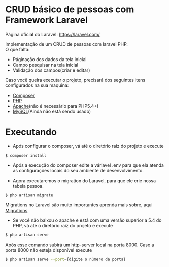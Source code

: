 CRUD básico de pessoas com Framework Laravel
===================

Página oficial do Laravel: https://laravel.com/

Implementação de um CRUD de pessoas com laravel PHP.<br/>
O que falta: 
 - Páginação dos dados da tela inicial
 - Campo pesquisar na tela inicial
 - Validação dos campos(criar e editar)
 
Caso você queira executar o projeto, precisará dos seguintes itens configurados na sua maquina:
  - [Composer](https://getcomposer.org/)
  - [PHP](https://secure.php.net/)
  - [Apache](https://httpd.apache.org/download.cgi)(não é necessário para PHP5.4+)
  - [MySQL](https://www.mysql.com/downloads/)(Ainda não está sendo usado)

# Executando

  - Após configurar o composer, vá até o diretório raiz do projeto e execute
```sh
$ composer install
```  

  - Após a execução do composer edite a váriavel .env para que ela atenda as configurações locais do seu ambiente de desenvolvimento. 
  
  - Agora executaremos o migration do Laravel, para que ele crie nossa tabela pessoa. 
```sh
$ php artisan migrate
```
Migrations no Laravel são muito importantes aprenda mais sobre, aqui [Migrations](https://laravel.com/docs/5.4/migrations) 

- Se você não baixou o apache e está  com uma versão superior a 5.4 do PHP, vá até o diretório raiz do projeto e execute
```sh
$ php artisan serve
```
Após esse comando subirá um http-server local na porta 8000.
Caso a porta 8000 não esteja disponível execute
```sh
$ php artisan serve --port={digite o número da porta}
```
